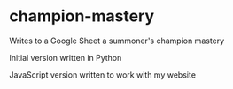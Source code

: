 # champion-mastery
 Writes to a Google Sheet a summoner's champion mastery

Initial version written in Python

JavaScript version written to work with my website
